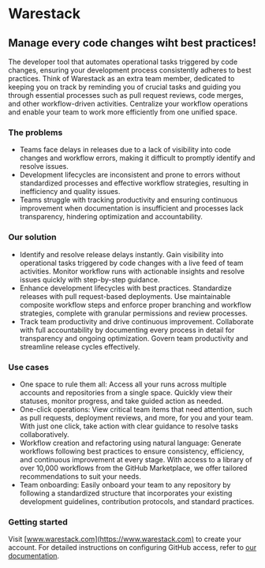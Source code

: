 # Warestack

## Manage every code changes wiht best practices!

The developer tool that automates operational tasks triggered by code changes, ensuring your development process consistently adheres to best practices. Think of Warestack as an extra team member, dedicated to keeping you on track by reminding you of crucial tasks and guiding you through essential processes such as pull request reviews, code merges, and other workflow-driven activities. Centralize your workflow operations and enable your team to work more efficiently from one unified space.

### The problems

- Teams face delays in releases due to a lack of visibility into code changes and workflow errors, making it difficult to promptly identify and resolve issues. 
- Development lifecycles are inconsistent and prone to errors without standardized processes and effective workflow strategies, resulting in inefficiency and quality issues. 
- Teams struggle with tracking productivity and ensuring continuous improvement when documentation is insufficient and processes lack transparency, hindering optimization and accountability.

### Our solution

- Identify and resolve release delays instantly. Gain visibility into operational tasks triggered by code changes with a live feed of team activities. Monitor workflow runs with actionable insights and resolve issues quickly with step-by-step guidance.
- Enhance development lifecycles with best practices. Standardize releases with pull request-based deployments. Use maintainable composite workflow steps and enforce proper branching and workflow strategies, complete with granular permissions and review processes.
- Track team productivity and drive continuous improvement. Collaborate with full accountability by documenting every process in detail for transparency and ongoing optimization. Govern team productivity and streamline release cycles effectively.

### Use cases

- One space to rule them all: Access all your runs across multiple accounts and repositories from a single space. Quickly view their statuses, monitor progress, and take guided action as needed.
- One-click operations: View critical team items that need attention, such as pull requests, deployment reviews, and more, for you and your team. With just one click, take action with clear guidance to resolve tasks collaboratively.
- Workflow creation and refactoring using natural language: Generate workflows following best practices to ensure consistency, efficiency, and continuous improvement at every stage. With access to a library of over 10,000 workflows from the GitHub Marketplace, we offer tailored recommendations to suit your needs.
- Team onboarding: Easily onboard your team to any repository by following a standardized structure that incorporates your existing development guidelines, contribution protocols, and standard practices.

### Getting started

Visit [www.warestack.com](https://www.warestack.com) to create your account. For detailed instructions on configuring GitHub access, refer to [our documentation](https://www.warestack.com/documentation).
